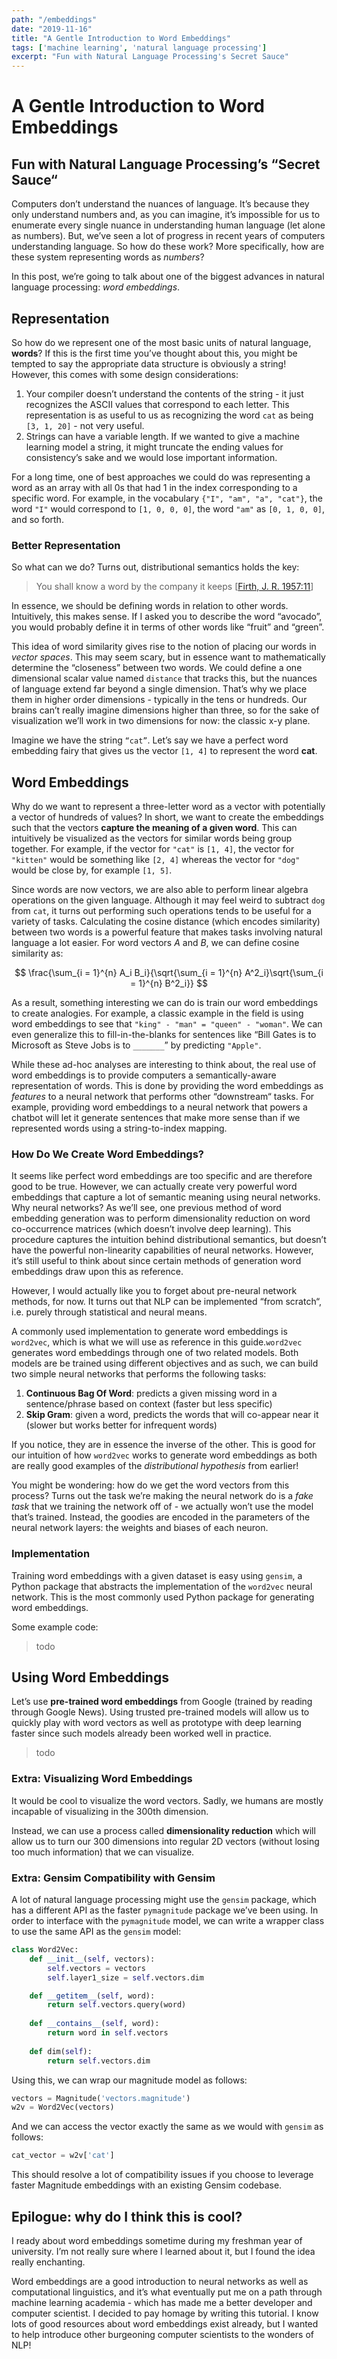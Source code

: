 ```yaml
---
path: "/embeddings"
date: "2019-11-16"
title: "A Gentle Introduction to Word Embeddings"
tags: ['machine learning', 'natural language processing']
excerpt: "Fun with Natural Language Processing's Secret Sauce"
---
```


# A Gentle Introduction to Word Embeddings
## Fun with Natural  Language Processing’s “Secret Sauce“

Computers don’t understand the nuances of language. It’s because they only understand numbers and, as you can imagine, it’s impossible for us to enumerate every single nuance in understanding human language (let alone as numbers). But, we’ve seen a lot of progress in recent years of computers understanding language. So how do these work?  More specifically, how are these system representing words as *numbers*? 

In this post, we’re going to talk about one of the biggest advances in natural language processing: *word embeddings*.

## Representation
So how do we represent one of the most basic units of natural language, **words**? If this is the first time you’ve thought about this, you might be tempted to say the appropriate data structure is obviously a string! However, this comes with some design considerations:

1. Your compiler doesn’t understand the contents of the string - it just recognizes the ASCII values that correspond to each letter. This representation is as useful to us as recognizing the word `cat` as being `[3, 1, 20]` - not very useful.
2. Strings can have a variable length. If we wanted to give a machine learning model a string, it might truncate the ending values for consistency’s sake and we would lose important information.

For a long time, one of best approaches we could do was representing a word as an array with all 0s that had 1 in the index corresponding to a specific word. For example, in the vocabulary `{"I", "am", "a", "cat"}`, the word `"I"` would correspond to `[1, 0, 0, 0]`, the word `"am"` as `[0, 1, 0, 0]`, and so forth. 

### Better Representation
So what can we do? Turns out, distributional semantics holds the key:
> You shall know a word by the company it keeps [[Firth, J. R. 1957:11](#)]

In essence, we should be defining words in relation to other words. Intuitively, this makes sense. If I asked you to describe the word “avocado”, you would probably define it in terms of other words like “fruit” and “green”. 

This idea of word similarity gives rise to the notion of placing our words in *vector spaces*. This may seem scary, but in essence want to mathematically determine the “closeness” between two words. We could define a one dimensional scalar value named `distance` that tracks this, but the nuances of language extend far beyond a single dimension. That’s why we place them in higher order dimensions - typically in the tens or hundreds. Our brains can’t really imagine dimensions higher than three, so for the sake of visualization we’ll work in two dimensions for now: the classic x-y plane.

Imagine we have the string `“cat”`. Let’s say we have a perfect word embedding fairy that gives us the vector `[1, 4]` to represent the word **cat**.

## Word Embeddings
Why do we want to represent a three-letter word as a vector with potentially a vector of hundreds of values? In short, we want to create the embeddings such that the vectors **capture the meaning of a given word**. This can intuitively be visualized as the vectors for similar words being group together. For example, if the vector for `"cat"` is `[1, 4]`, the vector for `"kitten"` would be something like `[2, 4]` whereas the vector for `"dog"` would be close by, for example `[1, 5]`. 

Since words are now vectors, we are also able to perform linear algebra operations on the given language. Although it may feel weird to subtract `dog` from `cat`, it turns out performing such operations tends to be useful for a variety of tasks. Calculating the cosine distance (which encodes similarity) between two words is a powerful feature that makes tasks involving natural language a lot easier. For word vectors $A$ and $B$, we can define cosine similarity as:

$$
\frac{\sum_{i = 1}^{n} A_i B_i}{\sqrt{\sum_{i = 1}^{n} A^2_i}\sqrt{\sum_{i = 1}^{n} B^2_i}}
$$

As a result, something interesting we can do is train our word embeddings to create analogies. For example, a classic example in the field is using word embeddings to see that  `"king" - "man" = "queen" - "woman"`.  We can even generalize this to fill-in-the-blanks for sentences like “Bill Gates is to Microsoft as Steve Jobs is to `_______`” by predicting `"Apple"`.

While these ad-hoc analyses are interesting to think about, the real use of word embeddings is to provide computers a semantically-aware representation of words. This is done by providing the word embeddings as *features* to a neural network that performs other “downstream“ tasks. For example, providing word embeddings to a neural network that powers a chatbot will let it generate sentences that make more sense than if we represented words using a string-to-index mapping.

### How Do We Create Word Embeddings?
It seems like perfect word embeddings are too specific and are therefore good to be true. However, we can actually create very powerful word embeddings that capture a lot of semantic meaning using neural networks. Why neural networks? As we’ll see, one previous method of word embedding generation was to perform dimensionality reduction on word co-occurrence matrices (which doesn’t involve deep learning). This procedure captures the intuition behind distributional semantics, but doesn’t have the powerful non-linearity capabilities of neural networks. However, it’s still useful to think about since certain methods of generation word embeddings draw upon this as reference.

However, I would actually like you to forget about pre-neural network methods, for now. It turns out that NLP can be implemented “from scratch“, i.e. purely through statistical and neural means.

A commonly used implementation to generate word embeddings is `word2vec`, which is what we will use as reference in this guide.`word2vec` generates word embeddings through one of two related models. Both models are be trained using different objectives and as such, we can build two simple neural networks that performs the following tasks:

1. **Continuous Bag Of Word**: predicts a given missing word in a sentence/phrase based on context (faster but less specific)
2. **Skip Gram**: given a word, predicts the words that will co-appear near it (slower but works better for infrequent words)

If you notice, they are in essence the inverse of the other. This is good for our intuition of how `word2vec` works to generate word embeddings as both are really good examples of the *distributional hypothesis* from earlier!

You might be wondering: how do we get the word vectors from this process? Turns out the task we’re making the neural network do is a *fake task* that we training the network off of - we actually won’t use the model that’s trained. Instead, the goodies are encoded in the parameters of the neural network layers: the weights and biases of each neuron.

### Implementation
Training word embeddings with a given dataset is easy using `gensim`, a Python package that abstracts the implementation of the `word2vec` neural network. This is the most commonly used Python package for generating word embeddings. 

Some example code:
> todo

## Using Word Embeddings
Let’s use **pre-trained word embeddings** from Google (trained by reading through Google News). Using trusted pre-trained models will allow us to quickly play with word vectors as well as prototype with deep learning faster since such models already been worked well in practice.

> todo 

### Extra: Visualizing Word Embeddings
It would be cool to visualize the word vectors. Sadly, we humans are mostly incapable of visualizing in the 300th dimension.

Instead, we can use a process called **dimensionality reduction** which will allow us to turn our 300 dimensions into regular 2D vectors (without losing too much information) that we can visualize.

### Extra: Gensim Compatibility with Gensim
A lot of natural language processing might use the `gensim` package, which has a different API as the faster `pymagnitude` package we’ve been using. In order to interface with the `pymagnitude` model, we can write a wrapper class to use the same API as the `gensim` model:

```python
class Word2Vec:
	def __init__(self, vectors):
		self.vectors = vectors
		self.layer1_size = self.vectors.dim

	def __getitem__(self, word):
		return self.vectors.query(word)
	
	def __contains__(self, word):
		return word in self.vectors
	
	def dim(self):
		return self.vectors.dim 
```

Using this, we can wrap our magnitude model as follows:

```python
vectors = Magnitude('vectors.magnitude')
w2v = Word2Vec(vectors)
```

And we can access the vector exactly the same as we would with `gensim` as follows:

```python
cat_vector = w2v['cat']
```

This should resolve a lot of compatibility issues if you choose to leverage faster Magnitude embeddings with an existing Gensim codebase. 

## Epilogue: why do I think this is cool?
I ready about word embeddings sometime during my freshman year of university. I’m not really sure where I learned about it, but I found the idea really enchanting.

Word embeddings are a good introduction to neural networks as well as computational linguistics, and it’s what eventually put me on a path through machine learning academia - which has made me a better developer and computer scientist. I decided to pay homage by writing this tutorial. I know lots of good resources about word embeddings exist already, but I wanted to help introduce other burgeoning computer scientists to the wonders of NLP!